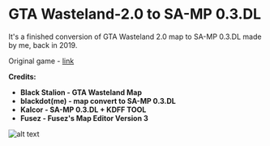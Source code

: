 # GTA Wasteland-2.0 to SA-MP 0.3.DL
It's a finished conversion of GTA Wasteland 2.0 map to SA-MP 0.3.DL made by me, back in 2019.

Original game - [link](https://www.mixmods.com.br/2019/03/GTA-Wasteland.html) 

**Credits:**
* **Black Stalion - GTA Wasteland Map**
* **blackdot(me) - map convert to SA-MP 0.3.DL**
* **Kalcor - SA-MP 0.3.DL + KDFF TOOL**
* **Fusez - Fusez's Map Editor Version 3**

![alt text](https://media.giphy.com/media/StIMSGVqzce04Bn89d/giphy.gif)
